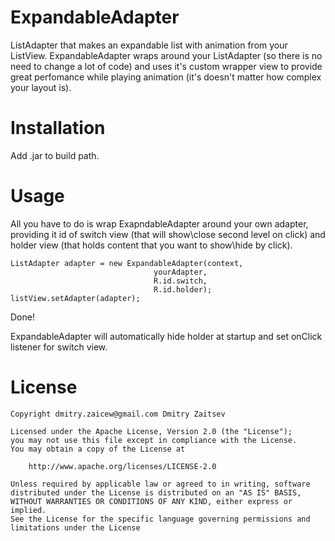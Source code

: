 ExpandableAdapter
=================

ListAdapter that makes an expandable list with animation from your ListView. ExpandableAdapter wraps around your ListAdapter (so there is no need to change a lot of code) and uses it's custom wrapper view to provide great perfomance while playing animation (it's doesn't matter how complex your layout is).

Installation
============

Add .jar to build path.

Usage
=====

All you have to do is wrap ExapndableAdapter around your own adapter, providing it id of switch view (that will show\close second level on click) and holder view (that holds content that you want to show\hide by click).

	ListAdapter adapter = new ExpandableAdapter(context,
									yourAdapter,
									R.id.switch,
									R.id.holder);
	listView.setAdapter(adapter);
	
Done!

ExpandableAdapter will automatically hide holder at startup and set onClick listener for switch view.

License
=======

	Copyright dmitry.zaicew@gmail.com Dmitry Zaitsev

	Licensed under the Apache License, Version 2.0 (the "License");
	you may not use this file except in compliance with the License.
	You may obtain a copy of the License at

	    http://www.apache.org/licenses/LICENSE-2.0

	Unless required by applicable law or agreed to in writing, software
	distributed under the License is distributed on an "AS IS" BASIS,
	WITHOUT WARRANTIES OR CONDITIONS OF ANY KIND, either express or implied.
	See the License for the specific language governing permissions and
	limitations under the License	